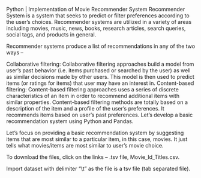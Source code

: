 Python | Implementation of Movie Recommender System
Recommender System is a system that seeks to predict or filter preferences according to the user’s choices. Recommender systems are utilized in a variety of areas including movies, music, news, books, research articles, search queries, social tags, and products in general.

Recommender systems produce a list of recommendations in any of the two ways –

Collaborative filtering: Collaborative filtering approaches build a model from user’s past behavior (i.e. items purchased or searched by the user) as well as similar decisions made by other users. This model is then used to predict items (or ratings for items) that user may have an interest in.
Content-based filtering: Content-based filtering approaches uses a series of discrete characteristics of an item in order to recommend additional items with similar properties. Content-based filtering methods are totally based on a description of the item and a profile of the user’s preferences. It recommends items based on user’s past preferences.
Let’s develop a basic recommendation system using Python and Pandas.



Let’s focus on providing a basic recommendation system by suggesting items that are most similar to a particular item, in this case, movies. It just tells what movies/items are most similar to user’s movie choice.

To download the files, click on the links – .tsv file, Movie_Id_Titles.csv.

Import dataset with delimiter “\t” as the file is a tsv file (tab separated file).
